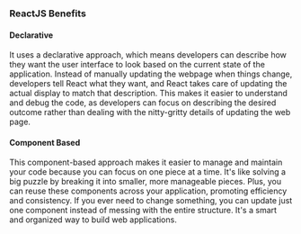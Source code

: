 ### ReactJS Benefits
#### Declarative
It uses a declarative approach, which means developers can describe how they want the user interface to look based on the current state of the application. Instead of manually updating the webpage when things change, developers tell React what they want, and React takes care of updating the actual display to match that description. This makes it easier to understand and debug the code, as developers can focus on describing the desired outcome rather than dealing with the nitty-gritty details of updating the web page.
#### Component Based
This component-based approach makes it easier to manage and maintain your code because you can focus on one piece at a time. It's like solving a big puzzle by breaking it into smaller, more manageable pieces. Plus, you can reuse these components across your application, promoting efficiency and consistency. If you ever need to change something, you can update just one component instead of messing with the entire structure. It's a smart and organized way to build web applications.
